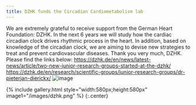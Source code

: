 ```yaml
---
title: DZHK funds the Circadian Cardiometabolism lab
---
```


 
We are extremely grateful to receive support from the German Heart Foundation: DZHK. In the next 6 years we will study how the cardiac circadian clock drives rhythmic process in the heart. In addition, based on knowledge of the circadian clock, we are aiming to devise new strategies to treat and prevent cardiovascular diseases. Thank you very much, DZHK. Please find the links below:
https://dzhk.de/en/news/latest-news/article/two-new-junior-research-groups-started-at-the-dzhk/
https://dzhk.de/en/research/scientific-groups/junior-research-groups/dr-pieterjan-dierickx/
![image](https://user-images.githubusercontent.com/114193939/215453442-b1ea7e90-e7e5-46ef-936d-13604013a685.png)


{% include gallery.html style="width:580px;height:580px" image1="/images/dzhk.png" %} {:.center} 
